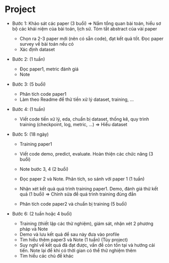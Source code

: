 Project
======================

* Bước 1: Khảo sát các paper (3 buổi) => Nắm tổng quan bài toán, hiểu sơ bộ các khái niệm của bài toán, lịch sử. Tóm tắt abstract của vài paper
	* Chọn ra 2-3 paper mới (nên có sẵn code), đạt kết quả tốt. Đọc paper survey về bài toán nếu có
	* Xác định dataset

* Bước 2: (1 tuần)
	* Đọc paper1, metric đánh giá
	* Note
* Bước 3: (5 buổi)
	* Phân tích code paper1
	* Làm theo Readme để thử tiền xử lý dataset, training, ...
* Bước 4: (1 tuần)
	* Viết code tiền xử lý, eda, chuẩn bị dataset, thống kê, quy trình training (checkpoint, log, metric, ...) => Hiểu dataset
* Bước 5: (18 ngày)
	* Training paper1
	* Viết code demo, predict, evaluate. Hoàn thiện các chức năng (3 buổi)
	* Note bước 3, 4 (2 buổi)
	* Đọc paper 2 và Note. Phân tích, so sánh với paper 1 (1 tuần)

	* Nhận xét kết quả quá trình training paper1. Demo, đánh giá thử kết quả (1 buổi) => Chỉnh sửa để quá trình training đúng đắn
	* Phân tích code paper2 và chuẩn bị training (5 buổi)

* Bước 6: (2 tuần hoặc 4 buổi)
	* Training (thiết lập các thử nghiệm), giám sát, nhận xét 2 phương pháp và Note
	* Demo và lưu kết quả để sau này đưa vào profile
	* Tìm hiểu thêm paper3 và Note (1 tuần) (Tùy project)
	* Suy nghĩ về kết quả đã đạt được, vấn đề còn tồn tại và hướng cải tiến. Note lại để khi có thời gian có thể thử nghiệm thêm
	* Tìm hiểu các chủ đề khác
